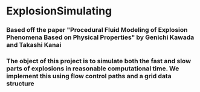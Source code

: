 # ExplosionSimulating

### Based off the paper "Procedural Fluid Modeling of Explosion Phenomena Based on Physical Properties" by Genichi Kawada and Takashi Kanai

### The object of this project is to simulate both the fast and slow parts of explosions in reasonable computational time. We implement this using flow control paths and a grid data structure

